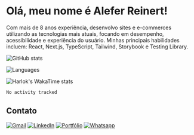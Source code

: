 # Olá, meu nome é Alefer Reinert!

Com mais de 8 anos experiência, desenvolvo sites e e-commerces utilizando as tecnologias mais atuais, focando em desempenho, acessibilidade e experiência do usuário.
Minhas principais habilidades incluem:
React, Next.js, TypeScript, Tailwind, Storybook e Testing Library.

![GitHub stats](https://github-readme-stats.vercel.app/api?username=aleferreinert&hide=prs,contribs&show_icons=true&theme=vue&custom_title=Estatísticas%20do%20Github&locale=pt-br&rank_icon=github)

![Languages](https://github-readme-stats.vercel.app/api/top-langs/?username=aleferreinert&langs_count=5&hide=php,c,jupyter%20notebook&theme=vue&locale=pt-br)

![Harlok's WakaTime stats](https://github-readme-stats.vercel.app/api/wakatime?username=aleferreinert&theme=vue&locale=pt-br)

<!--START_SECTION:waka-->

```txt
No activity tracked
```

<!--END_SECTION:waka-->

## Contato

[![Gmail](https://img.shields.io/badge/Gmail-D14836?style=for-the-badge&logo=gmail&logoColor=white)](mailto:aleferreinert@gmail.com) [![LinkedIn](https://img.shields.io/badge/LinkedIn-0077B5?style=for-the-badge&logo=linkedin&logoColor=white)](https://www.linkedin.com/in/aleferreinert) [![Portfólio](https://img.shields.io/badge/PORTFÓLIO-00344a?style=for-the-badge)](https://aleferreinert.vercel.app) [![Whatsapp](https://img.shields.io/badge/WhatsApp-25D366?style=for-the-badge&logo=whatsapp&logoColor=white)](https://wa.me/5547999558118) 

